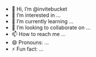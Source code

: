 - 👋 Hi, I’m @invitebucket
- 👀 I’m interested in ...
- 🌱 I’m currently learning ...
- 💞️ I’m looking to collaborate on ...
- 📫 How to reach me ...
- 😄 Pronouns: ...
- ⚡ Fun fact: ...

<!---
invitebucket/invitebucket is a ✨ special ✨ repository because its `README.md` (this file) appears on your GitHub profile.
You can click the Preview link to take a look at your changes.
--->
